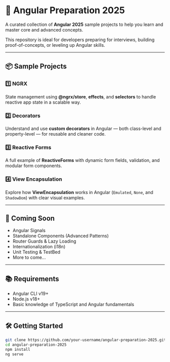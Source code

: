 
# 🚀 Angular Preparation 2025

A curated collection of **Angular 2025** sample projects to help you learn and master core and advanced concepts.

This repository is ideal for developers preparing for interviews, building proof-of-concepts, or leveling up Angular skills.

---

## 📦 Sample Projects

### 1️⃣ NGRX  
State management using **@ngrx/store**, **effects**, and **selectors** to handle reactive app state in a scalable way.

### 2️⃣ Decorators  
Understand and use **custom decorators** in Angular — both class-level and property-level — for reusable and cleaner code.

### 3️⃣ Reactive Forms  
A full example of **ReactiveForms** with dynamic form fields, validation, and modular form components.

### 4️⃣ View Encapsulation  
Explore how **ViewEncapsulation** works in Angular (`Emulated`, `None`, and `ShadowDom`) with clear visual examples.

---

## 🔭 Coming Soon

- Angular Signals  
- Standalone Components (Advanced Patterns)  
- Router Guards & Lazy Loading  
- Internationalization (i18n)  
- Unit Testing & TestBed  
- More to come...

---

## 📚 Requirements

- Angular CLI v19+
- Node.js v18+
- Basic knowledge of TypeScript and Angular fundamentals

---

## 🛠️ Getting Started

```bash
git clone https://github.com/your-username/angular-preparation-2025.git
cd angular-preparation-2025
npm install
ng serve
